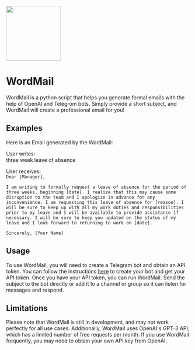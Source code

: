 <div align="left">
  <img width="150" height="150" src="https://lh3.googleusercontent.com/fife/APg5EOaEFMaFlBIGqmQG3Z2iTTlDdAIr9CbbHeJUFZt4TrJQrMrP1LeO0F3QdoJ0XWTG4h5mYVcAydjww0coi09ofe1-iPOIqbfY-Pu4WCdjmSyDEsrMhz7aVYNhhr-Pdb_xm1vI9qKtspU9tuTxetNNKu21wOQpf0lSUrzZyjh-KP24XchRrwzfQnvu7b7I-lbLCvlY6BIQBWQbADgu7QSRuniJqPhKNU-VR5ZV9jGlFk484K9HRat7aTWhnBdFRE382GCDjnwuAJr2E6tqHQjHXg_X_jMkVpNaLxzrwg27ABNWYjHQ5JZ08HOZ34A3MKkksAW85aSJUD8JCGd_Tk3C-MCb9ZZeW9bZShrQ-4OfzLKqWVDHna2i_hfaMpaaZOmNT5DBc6-qc89gACW5g0TA99UL5Fga1tAlficxN0X3X__wdY_PXVD_dSjJyNrsBpJfwA3wYpa_tv2T2G1sPoWfHICTK0LIu4AD_3vlGZAnSR1Vhd6MuLv7g4XNETam9FVODTZcwIxoqCMokVT2ob_0FX_IlJqlokdgnyqW38aGf6SVpxINnLq13fPAbMnXFV60sKO8PcikmG5dT_Wt63kp0hLOiDEgNHfbAP0xH9NChmdf19la4WR5plnOUGdmzrTMMWm8HQV1ooSC-2LCVuouRi0UCNdWNQtBr0cTJuQuzrfUg9JI_hDK5vMxlL_NPO1gcgg6lrYhcFXZuY8T9VAx4dLt8-CnBismsAhGmMDnQFhQ-MLu5rDeIDRzGqtDjdZjD-nFVn0McC73VBo8Q_hhspqR53dPKZk9rN1Af6b4dMpa32vhkvNFtqGuLy4pY6IyRh5ZP7QE1auvxtpOXRLWAcD5YJ2KyEud42Auh5ziTkZXyVb3cV2ccgpl3XAJEgLrIvqz1H1awE-8shTOVB-HLIpuwVawj0lo8VohtjTgAom4D1GbymptF-y8Mggq959iG0jIBKxozcktMCayPWusVDxU9MJi80U7W5gbZMfrkdgZO0rIhbdVq4BHbt82GGAX0EzKrJ2zKieLpmZa0Cn_hdnTmJno6AetL162cu0WC4l7PuKo3DQC-EBzbhBPW1IXK-ljzuFQ5Ur3MZzMzIdCWFuilaRJoNMCZa90rCnWKv0O_E7D-X6vzxhyiYJuYMIQ6UtRt6YTrQ1IXB6M1FH44g5fFtXwyPtu05ouQ8USe10SHHxh2k4ariJ3y0EixGpEShMJPI-CgYxFLYQlhK2OjQfGYdeA1wkf1Z_aY4IDEXd615rnnoxb14tQihb5ydRspoLofF78iLYZmk7Er2gSipF1r_J8BJ0n_q60_FMx6dTUkzSO3T3vO1NzxIwukN196sUf_NTtriNHLQs4wvDmAzapnlfAfJdd_PTIG8ZIub0NVB3KnY5dZAACjXfw3w5D6_5jigSzgneyq-6Mc__A9gDbNK8qeVVGc6tUHCm_jBaKgdu1_Xbt5VoSPboG9gZ1vedLEcGNcFbG7mwkvIxQW3CvsLtZB53fCHgttPSKPaqeLEpTJ8TxM9EjaBRBmEw=w3024-h1668">
</div>


# WordMail

WordMail is a python script that helps you generate formal emails with the help of OpenAI and Telegrom bots. Simply provide a short subject, and WordMail will create a professional email for you!


## Examples

Here is an Email generated by the WordMail:

User writes:<br>
three week leave of absence

User receives:<br>
`Dear [Manager],`

`I am writing to formally request a leave of absence for the period of three weeks, beginning [date]. I realize that this may cause some disruption to the team and I apologize in advance for any inconvenience.
I am requesting this leave of absence for [reason]. I will be sure to keep up with all my work duties and responsibilities prior to my leave and I will be available to provide assistance if necessary.
I will be sure to keep you updated on the status of my leave and I look forward to returning to work on [date].`

`Sincerely,
[Your Name]`


## Usage

To use WordMail, you will need to create a Telegram bot and obtain an API token. You can follow the instructions [here](https://core.telegram.org/bots#6-botfather) to create your bot and get your API token.
Once you have your API token, you can run WordMail. Send the subject to the bot directly or add it to a channel or group so it can listen for messages and respond.


## Limitations

Please note that WordMail is still in development, and may not work perfectly for all use cases. Additionally, WordMail uses OpenAI's GPT-3 API, which has a limited number of free requests per month. If you use WordMail frequently, you may need to obtain your own API key from OpenAI.

